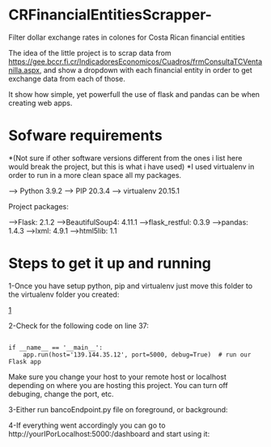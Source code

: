 # CRFinancialEntitiesScrapper-
Filter dollar exchange rates in colones for Costa Rican financial entities

The idea of the little project is to scrap data from https://gee.bccr.fi.cr/IndicadoresEconomicos/Cuadros/frmConsultaTCVentanilla.aspx, and show a dropdown with each financial entity in order to get exchange data from each of those.

It show how simple, yet powerfull the use of flask and pandas can be when creating web apps.


# Sofware requirements 

*(Not sure if other software versions different from the ones i list here would break the project, but this is what i have used)
*I used virtualenv in order to run in a more clean space all my packages.

--> Python 3.9.2
--> PIP 20.3.4
--> virtualenv 20.15.1

Project packages:

-->Flask: 2.1.2
-->BeautifulSoup4: 4.11.1 
-->flask_restful: 0.3.9
-->pandas: 1.4.3
-->lxml: 4.9.1
-->html5lib: 1.1


# Steps to get it up and running

1-Once you have setup python, pip and virtualenv just move this folder to the virtualenv folder you created:

[1](jcotoBan.github.com/CRFinancialEntitiesScrapper-/imgs/1.jpg)

2-Check for the following code on line 37:

```

if __name__ == '__main__':
    app.run(host='139.144.35.12', port=5000, debug=True)  # run our Flask app 
```
    
Make sure you change your host to your remote host or localhost depending on where you are hosting this project. You can turn off debuging, change the port, etc.


3-Either run bancoEndpoint.py file on foreground, or background:



4-If everything went accordingly you can go to http://yourIPorLocalhost:5000:/dashboard and start using it:


